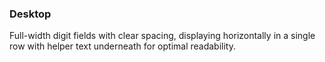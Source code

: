 ### Desktop  
Full-width digit fields with clear spacing, displaying horizontally in a single row with helper text underneath for optimal readability.